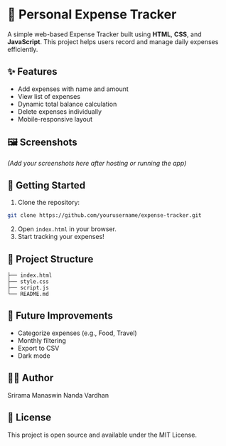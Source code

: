 # 💸 Personal Expense Tracker

A simple web-based Expense Tracker built using **HTML**, **CSS**, and **JavaScript**. This project helps users record and manage daily expenses efficiently.

## ✨ Features

- Add expenses with name and amount
- View list of expenses
- Dynamic total balance calculation
- Delete expenses individually
- Mobile-responsive layout

## 🖼️ Screenshots

*(Add your screenshots here after hosting or running the app)*

## 🚀 Getting Started

1. Clone the repository:
```bash
git clone https://github.com/yourusername/expense-tracker.git
```
2. Open `index.html` in your browser.
3. Start tracking your expenses!

## 📁 Project Structure

```
├── index.html
├── style.css
├── script.js
└── README.md
```

## 📌 Future Improvements

- Categorize expenses (e.g., Food, Travel)
- Monthly filtering
- Export to CSV
- Dark mode

## 🧑‍💻 Author

Srirama Manaswin Nanda Vardhan

## 📝 License

This project is open source and available under the MIT License.
